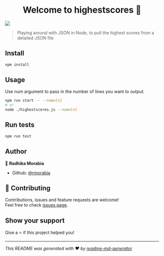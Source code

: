 <h1 align="center">Welcome to highestscores 👋</h1>
<p>
  <img src="https://img.shields.io/badge/version-1.0.0-blue.svg?cacheSeconds=2592000" />
</p>

> Playing around with JSON in Node, to pull the highest scores from a detailed JSON file

## Install

```sh
npm install
```

## Usage

Use num argument to pass in the number of lines you want to output.

```sh
npm run start -- --num=[n]
# or
node ./highestscores.js --num=[n]
```

## Run tests

```sh
npm run test
```

## Author

👤 **Radhika Morabia**

* Github: [@rmorabia](https://github.com/rmorabia)

## 🤝 Contributing

Contributions, issues and feature requests are welcome!<br />Feel free to check [issues page](https://github.com/rmorabia/outline/issues).

## Show your support

Give a ⭐️ if this project helped you!

***
_This README was generated with ❤️ by [readme-md-generator](https://github.com/kefranabg/readme-md-generator)_

